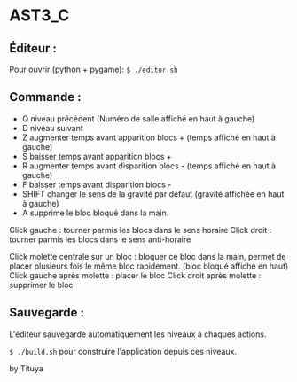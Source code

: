 # AST3_C

## Éditeur :

Pour ouvrir (python + pygame): 
`$ ./editor.sh`

## Commande :

- Q niveau précédent (Numéro de salle affiché en haut à gauche)
- D niveau suivant
- Z augmenter temps avant apparition blocs + (temps affiché en haut à gauche)
- S baisser temps avant apparition blocs +
- R augmenter temps avant disparition blocs - (temps affiché en haut à gauche)
- F baisser temps avant disparition blocs -
- SHIFT changer le sens de la gravité par défaut (gravité affichée en haut à gauche)
- A supprime le bloc bloqué dans la main. 


Click gauche : tourner parmis les blocs dans le sens horaire
Click droit : tourner parmis les blocs dans le sens anti-horaire

Click molette centrale sur un bloc : bloquer ce bloc dans la main, permet de placer plusieurs fois le même bloc rapidement. (bloc bloqué affiché en haut)
Click gauche après molette : placer le bloc
Click droit après molette : supprimer le bloc

## Sauvegarde :

L'éditeur sauvegarde automatiquement les niveaux à chaques actions. 

`$ ./build.sh` pour construire l'application depuis ces niveaux.

by Tituya
